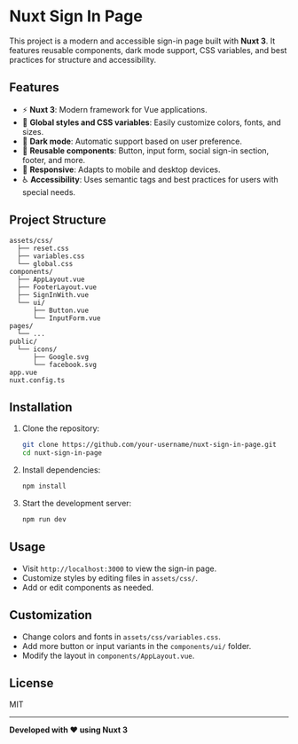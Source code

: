 # Nuxt Sign In Page

This project is a modern and accessible sign-in page built with **Nuxt 3**. It features reusable components, dark mode support, CSS variables, and best practices for structure and accessibility.

## Features

- ⚡ **Nuxt 3**: Modern framework for Vue applications.
- 🎨 **Global styles and CSS variables**: Easily customize colors, fonts, and sizes.
- 🌙 **Dark mode**: Automatic support based on user preference.
- 🧩 **Reusable components**: Button, input form, social sign-in section, footer, and more.
- 📱 **Responsive**: Adapts to mobile and desktop devices.
- ♿ **Accessibility**: Uses semantic tags and best practices for users with special needs.

## Project Structure

```
assets/css/
  ├── reset.css
  ├── variables.css
  └── global.css
components/
  ├── AppLayout.vue
  ├── FooterLayout.vue
  ├── SignInWith.vue
  └── ui/
      ├── Button.vue
      └── InputForm.vue
pages/
  └── ...
public/
  └── icons/
      ├── Google.svg
      └── facebook.svg
app.vue
nuxt.config.ts
```

## Installation

1. Clone the repository:

   ```bash
   git clone https://github.com/your-username/nuxt-sign-in-page.git
   cd nuxt-sign-in-page
   ```

2. Install dependencies:

   ```bash
   npm install
   ```

3. Start the development server:
   ```bash
   npm run dev
   ```

## Usage

- Visit `http://localhost:3000` to view the sign-in page.
- Customize styles by editing files in `assets/css/`.
- Add or edit components as needed.

## Customization

- Change colors and fonts in `assets/css/variables.css`.
- Add more button or input variants in the `components/ui/` folder.
- Modify the layout in `components/AppLayout.vue`.

## License

MIT

---

**Developed with ❤️ using Nuxt 3**
